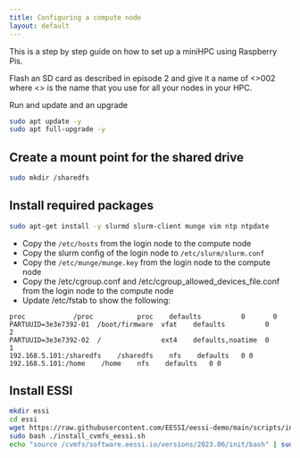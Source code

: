 ```yaml
---
title: Configuring a compute node
layout: default
---
```


This is a step by step guide on how to set up a miniHPC using Raspberry Pis.

Flash an SD card as described in episode 2 and give it a name of <<nodename>>002 where <<nodename>> is the
name that you use for all your nodes in your HPC.

Run and update and an upgrade
```bash
sudo apt update -y
sudo apt full-upgrade -y
```

## Create a mount point for the shared drive

```bash
sudo mkdir /sharedfs
```

## Install required packages

```bash
sudo apt-get install -y slurmd slurm-client munge vim ntp ntpdate
```

- Copy the `/etc/hosts` from the login node to the compute node
- Copy the slurm config of the login node to `/etc/slurm/slurm.conf`
- Copy the `/etc/munge/munge.key` from the login node to the compute node
- Copy the /etc/cgroup.conf and /etc/cgroup_allowed_devices_file.conf from the login node to the compute node
- Update /etc/fstab to show the following:

```
proc            /proc           proc    defaults          0       0
PARTUUID=3e3e7392-01  /boot/firmware  vfat    defaults          0       2
PARTUUID=3e3e7392-02  /               ext4    defaults,noatime  0       1
192.168.5.101:/sharedfs    /sharedfs    nfs    defaults   0 0
192.168.5.101:/home    /home    nfs    defaults   0 0

```

## Install ESSI

```bash
mkdir essi
cd essi
wget https://raw.githubusercontent.com/EESSI/eessi-demo/main/scripts/install_cvmfs_eessi.sh
sudo bash ./install_cvmfs_eessi.sh
echo "source /cvmfs/software.eessi.io/versions/2023.06/init/bash" | sudo tee -a /etc/profile
```


